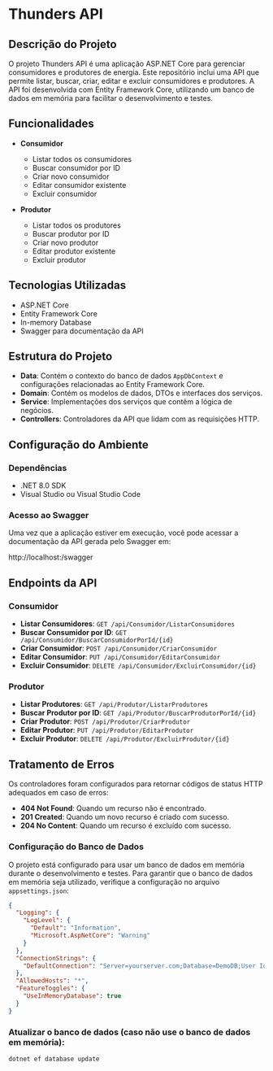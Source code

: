 # Thunders API

## Descrição do Projeto

O projeto Thunders API é uma aplicação ASP.NET Core para gerenciar consumidores e produtores de energia. Este repositório inclui uma API que permite listar, buscar, criar, editar e excluir consumidores e produtores. A API foi desenvolvida com Entity Framework Core, utilizando um banco de dados em memória para facilitar o desenvolvimento e testes.

## Funcionalidades

- **Consumidor**
  - Listar todos os consumidores
  - Buscar consumidor por ID
  - Criar novo consumidor
  - Editar consumidor existente
  - Excluir consumidor

- **Produtor**
  - Listar todos os produtores
  - Buscar produtor por ID
  - Criar novo produtor
  - Editar produtor existente
  - Excluir produtor

## Tecnologias Utilizadas

- ASP.NET Core
- Entity Framework Core
- In-memory Database
- Swagger para documentação da API

## Estrutura do Projeto

- **Data**: Contém o contexto do banco de dados `AppDbContext` e configurações relacionadas ao Entity Framework Core.
- **Domain**: Contém os modelos de dados, DTOs e interfaces dos serviços.
- **Service**: Implementações dos serviços que contêm a lógica de negócios.
- **Controllers**: Controladores da API que lidam com as requisições HTTP.

## Configuração do Ambiente

### Dependências

- .NET 8.0 SDK
- Visual Studio ou Visual Studio Code


### Acesso ao Swagger

Uma vez que a aplicação estiver em execução, você pode acessar a documentação da API gerada pelo Swagger em:

http://localhost:<porta>/swagger

## Endpoints da API

### Consumidor

- **Listar Consumidores**: `GET /api/Consumidor/ListarConsumidores`
- **Buscar Consumidor por ID**: `GET /api/Consumidor/BuscarConsumidorPorId/{id}`
- **Criar Consumidor**: `POST /api/Consumidor/CriarConsumidor`
- **Editar Consumidor**: `PUT /api/Consumidor/EditarConsumidor`
- **Excluir Consumidor**: `DELETE /api/Consumidor/ExcluirConsumidor/{id}`

### Produtor

- **Listar Produtores**: `GET /api/Produtor/ListarProdutores`
- **Buscar Produtor por ID**: `GET /api/Produtor/BuscarProdutorPorId/{id}`
- **Criar Produtor**: `POST /api/Produtor/CriarProdutor`
- **Editar Produtor**: `PUT /api/Produtor/EditarProdutor`
- **Excluir Produtor**: `DELETE /api/Produtor/ExcluirProdutor/{id}`

## Tratamento de Erros

Os controladores foram configurados para retornar códigos de status HTTP adequados em caso de erros:

- **404 Not Found**: Quando um recurso não é encontrado.
- **201 Created**: Quando um novo recurso é criado com sucesso.
- **204 No Content**: Quando um recurso é excluído com sucesso.

### Configuração do Banco de Dados

O projeto está configurado para usar um banco de dados em memória durante o desenvolvimento e testes. Para garantir que o banco de dados em memória seja utilizado, verifique a configuração no arquivo `appsettings.json`:

```json
{
  "Logging": {
    "LogLevel": {
      "Default": "Information",
      "Microsoft.AspNetCore": "Warning"
    }
  },
  "ConnectionStrings": {
    "DefaultConnection": "Server=yourserver.com;Database=DemoDB;User Id=yourUser;Password=yourPassword;"
  },
  "AllowedHosts": "*",
  "FeatureToggles": {
    "UseInMemoryDatabase": true
  }
}

```
### Atualizar o banco de dados (caso não use o banco de dados em memória):

```bash
dotnet ef database update




